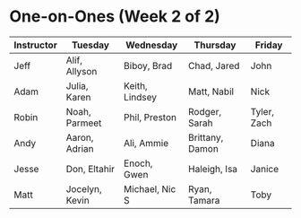 # One-on-Ones (Week 2 of 2)

| Instructor | Tuesday | Wednesday | Thursday | Friday |
|---|---|---|---|---|
| Jeff | Alif, Allyson | Biboy, Brad | Chad, Jared | John |
| Adam | Julia, Karen | Keith, Lindsey | Matt, Nabil | Nick |
| Robin | Noah, Parmeet | Phil, Preston | Rodger, Sarah | Tyler, Zach |
| Andy | Aaron, Adrian | Ali, Ammie | Brittany, Damon | Diana |
| Jesse | Don, Eltahir | Enoch, Gwen | Haleigh, Isa | Janice |
| Matt | Jocelyn, Kevin | Michael, Nic S | Ryan, Tamara | Toby |
